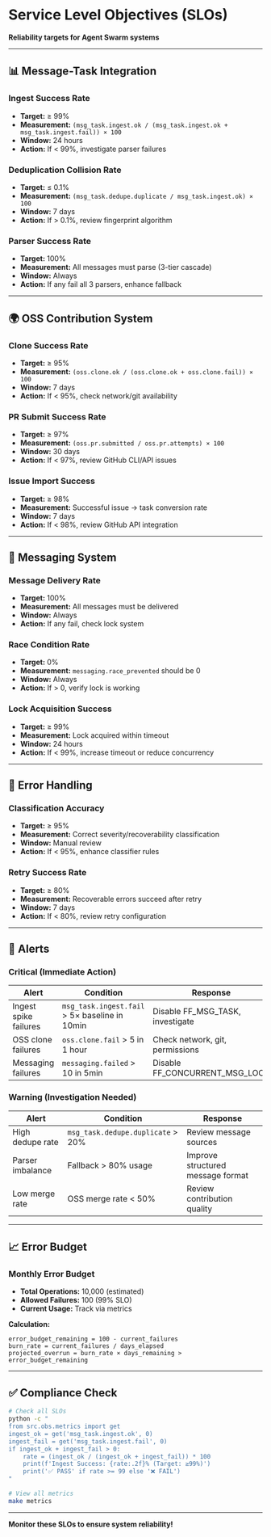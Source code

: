 # Service Level Objectives (SLOs)

**Reliability targets for Agent Swarm systems**

---

## 📊 **Message-Task Integration**

### **Ingest Success Rate**

- **Target:** ≥ 99%
- **Measurement:** `(msg_task.ingest.ok / (msg_task.ingest.ok + msg_task.ingest.fail)) × 100`
- **Window:** 24 hours
- **Action:** If < 99%, investigate parser failures

### **Deduplication Collision Rate**

- **Target:** ≤ 0.1%
- **Measurement:** `(msg_task.dedupe.duplicate / msg_task.ingest.ok) × 100`
- **Window:** 7 days
- **Action:** If > 0.1%, review fingerprint algorithm

### **Parser Success Rate**

- **Target:** 100%
- **Measurement:** All messages must parse (3-tier cascade)
- **Window:** Always
- **Action:** If any fail all 3 parsers, enhance fallback

---

## 🌍 **OSS Contribution System**

### **Clone Success Rate**

- **Target:** ≥ 95%
- **Measurement:** `(oss.clone.ok / (oss.clone.ok + oss.clone.fail)) × 100`
- **Window:** 7 days
- **Action:** If < 95%, check network/git availability

### **PR Submit Success Rate**

- **Target:** ≥ 97%
- **Measurement:** `(oss.pr.submitted / oss.pr.attempts) × 100`
- **Window:** 30 days
- **Action:** If < 97%, review GitHub CLI/API issues

### **Issue Import Success**

- **Target:** ≥ 98%
- **Measurement:** Successful issue → task conversion rate
- **Window:** 7 days
- **Action:** If < 98%, review GitHub API integration

---

## 📨 **Messaging System**

### **Message Delivery Rate**

- **Target:** 100%
- **Measurement:** All messages must be delivered
- **Window:** Always
- **Action:** If any fail, check lock system

### **Race Condition Rate**

- **Target:** 0%
- **Measurement:** `messaging.race_prevented` should be 0
- **Window:** Always
- **Action:** If > 0, verify lock is working

### **Lock Acquisition Success**

- **Target:** ≥ 99%
- **Measurement:** Lock acquired within timeout
- **Window:** 24 hours
- **Action:** If < 99%, increase timeout or reduce concurrency

---

## 🔴 **Error Handling**

### **Classification Accuracy**

- **Target:** ≥ 95%
- **Measurement:** Correct severity/recoverability classification
- **Window:** Manual review
- **Action:** If < 95%, enhance classifier rules

### **Retry Success Rate**

- **Target:** ≥ 80%
- **Measurement:** Recoverable errors succeed after retry
- **Window:** 7 days
- **Action:** If < 80%, review retry configuration

---

## 🚨 **Alerts**

### **Critical (Immediate Action)**

| Alert | Condition | Response |
|-------|-----------|----------|
| Ingest spike failures | `msg_task.ingest.fail` > 5× baseline in 10min | Disable FF_MSG_TASK, investigate |
| OSS clone failures | `oss.clone.fail` > 5 in 1 hour | Check network, git, permissions |
| Messaging failures | `messaging.failed` > 10 in 5min | Disable FF_CONCURRENT_MSG_LOCK |

### **Warning (Investigation Needed)**

| Alert | Condition | Response |
|-------|-----------|----------|
| High dedupe rate | `msg_task.dedupe.duplicate` > 20% | Review message sources |
| Parser imbalance | Fallback > 80% usage | Improve structured message format |
| Low merge rate | OSS merge rate < 50% | Review contribution quality |

---

## 📈 **Error Budget**

### **Monthly Error Budget**

- **Total Operations:** 10,000 (estimated)
- **Allowed Failures:** 100 (99% SLO)
- **Current Usage:** Track via metrics

**Calculation:**
```
error_budget_remaining = 100 - current_failures
burn_rate = current_failures / days_elapsed
projected_overrun = burn_rate × days_remaining > error_budget_remaining
```

---

## ✅ **Compliance Check**

```bash
# Check all SLOs
python -c "
from src.obs.metrics import get
ingest_ok = get('msg_task.ingest.ok', 0)
ingest_fail = get('msg_task.ingest.fail', 0)
if ingest_ok + ingest_fail > 0:
    rate = (ingest_ok / (ingest_ok + ingest_fail)) * 100
    print(f'Ingest Success: {rate:.2f}% (Target: ≥99%)')
    print('✅ PASS' if rate >= 99 else '❌ FAIL')
"

# View all metrics
make metrics
```

---

**Monitor these SLOs to ensure system reliability!**


